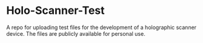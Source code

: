 # Holo-Scanner-Test

A repo for uploading test files for the development of a holographic scanner device.
The files are publicly available for personal use.
